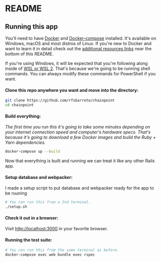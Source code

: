 # README

## Running this app

You'll need to have [Docker](https://docs.docker.com/get-docker/) and [Docker-compose](https://docs.docker.com/compose/install/) installed.
It's available on Windows, macOS and most distros of Linux. If you're new to
Docker and want to learn it in detail check out the [additional resources
links](#learn-more-about-docker-and-ruby-on-rails) near the bottom of this
README.

If you're using Windows, it will be expected that you're following along inside
of [WSL or WSL
2](https://nickjanetakis.com/blog/a-linux-dev-environment-on-windows-with-wsl-2-docker-desktop-and-more).
That's because we're going to be running shell commands. You can always modify
these commands for PowerShell if you want.

#### Clone this repo anywhere you want and move into the directory:

```sh
git clone https://github.com/rfsbarreto/chainpoint
cd chainpoint

```

#### Build everything:

*The first time you run this it's going to take some minutes depending on your
internet connection speed and computer's hardware specs. That's because it's
going to download a few Docker images and build the Ruby + Yarn dependencies.*

```sh
docker-compose up --build
```

Now that everything is built and running we can treat it like any other Rails
app.


#### Setup database and webpacker:

I made a setup script to put database and webpacker ready for the app to be ruuning

```sh
# You can run this from a 2nd terminal.
./setup.sh
```

#### Check it out in a browser:

Visit <http://localhost:3000> in your favorite browser.

#### Running the test suite:

```sh
# You can run this from the same terminal as before.
docker-compose exec web bundle exec rspec
```
